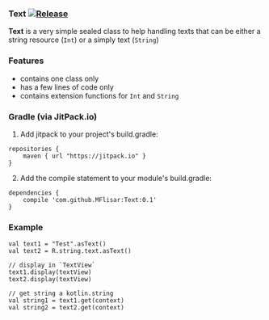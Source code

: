 ### Text [![Release](https://jitpack.io/v/MFlisar/Text.svg)](https://jitpack.io/#MFlisar/Text)

**Text** is a very simple sealed class to help handling texts that can be either a string resource (`Int`) or a simply text (`String`)

### Features

* contains one class only
* has a few lines of code only
* contains extension functions for `Int` and `String`

### Gradle (via JitPack.io)

1) Add jitpack to your project's build.gradle:
```
repositories {
	maven { url "https://jitpack.io" }
}
```

2) Add the compile statement to your module's build.gradle:
```
dependencies {
	compile 'com.github.MFlisar:Text:0.1'
}
```

### Example

```
val text1 = "Test".asText()
val text2 = R.string.text.asText()

// display in `TextView`
text1.display(textView)
text2.display(textView)

// get string a kotlin.string
val string1 = text1.get(context)
val string2 = text2.get(context)
